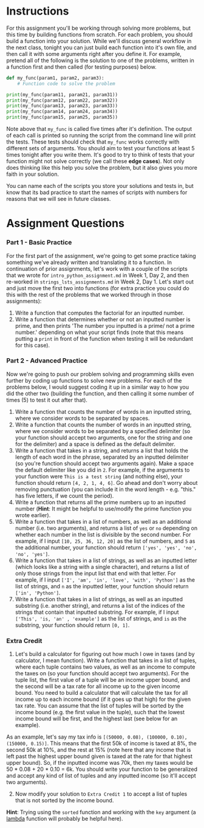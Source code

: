 # Instructions

For this assignment you'll be working through solving more problems, but this time by building functions from scratch. For each problem, you should build a function into your solution. While we'll discuss general workflow in the next class, tonight you can just build each function into it's own file, and then call it with some arguments right after you define it. For example, pretend all of the following is the solution to one of the problems, written in a function first and then called (for testing purposes) below.

```python
def my_func(param1, param2, param3):
    # Function code to solve the problem

print(my_func(param11, param21, param31))
print(my_func(param12, param22, param32))
print(my_func(param13, param23, param33))
print(my_func(param14, param24, param34))
print(my_func(param15, param25, param35))
```

Note above that `my_func` is called five times after it's definition. The output of each call is printed so running the script from the command line will print the tests. These tests should check that `my_func` works correctly with different sets of arguments. You should aim to test your functions at least 5 times tonight after you write them. It's good to try to think of tests that your function might not solve correctly (we call these **edge cases**). Not only does thinking like this help you solve the problem, but it also gives you more faith in your solution.

You can name each of the scripts you store your solutions and tests in, but know that its bad practice to start the names of scripts with numbers for reasons that we will see in future classes.

# Assignment Questions

### Part 1 - Basic Practice

For the first part of the assignment, we're going to get some practice taking something we've already written and translating it to a function. In continuation of prior assignments, let's work with a couple of the scripts that we wrote for `intro_python_assignment.md` in Week 1, Day 2, and then re-worked in `strings_lsts_assignments.md` in Week 2, Day 1. Let's start out and just move the first two into functions (for extra practice you could do this with the rest of the problems that we worked through in those assignments):

1. Write a function that computes the factorial for an inputted number.  
2. Write a function that determines whether or not an inputted number is prime, and then prints 'The number you inputted is a prime/ not a prime number.' depending on what your script finds (note that this means putting a `print` in front of the function when testing it will be redundant for this case).

### Part 2 - Advanced Practice

Now we're going to push our problem solving and programming skills even further by coding up functions to solve new problems. For each of the problems below, I would suggest coding it up in a similar way to how you did the other two (building the function, and then calling it some number of times (5) to test it out after that).

1. Write a function that counts the number of words in an inputted string, where we consider words to be separated by spaces.
2. Write a function that counts the number of words in an inputted string, where we consider words to be separated by a specified delimiter (so your function should accept two arguments, one for the string and one for the delimiter) and a space is defined as the default delimiter.  
3. Write a function that takes in a string, and returns a list that holds the length of each word in the phrase, separated by an inputted delimiter (so you're function should accept two arguments again). Make a space the default delimiter like you did in `2`. For example, if the arguments to your function were `This is a test string` (and nothing else), your function should return `[4, 2, 1, 4, 6]`. Go ahead and don't worry about removing punctuation (you can include it in the word length - e.g. "this." has five letters, if we count the period).
4. Write a function that returns all the prime numbers up to an inputted number (**Hint**: It might be helpful to use/modify the prime function you wrote earlier).    
5. Write a function that takes in a list of numbers, as well as an additional number (i.e. two arguments), and returns a list of `yes` or `no` depending on whether each number in the list is divisible by the second number. For example, if I input `[10, 25, 36, 12, 20]` as the list of numbers, and `5` as the additional number, your function should return `['yes', 'yes', 'no', 'no', 'yes']`.
6. Write a function that takes in a list of strings, as well as an inputted letter (which looks like a string with a single character), and returns a list of only those strings from the input list that end with that letter. For example, if I input `['I', 'am', 'in', 'love', 'with', 'Python']` as the list of strings, and `n` as the inputted letter, your function should return `['in', 'Python']`.
7. Write a function that takes in a list of strings, as well as an inputted substring (i.e. another string), and returns a list of the indices of the strings that contain that inputted substring. For example, if I input `['This', 'is, 'an' , 'example']` as the list of strings, and `is` as the substring, your function should return `[0, 1]`.

### Extra Credit

1. Let's build a calculator for figuring out how much I owe in taxes (and by calculator, I mean function). Write a function that takes in a list of tuples, where each tuple contains two values, as well as an income to compute the taxes on (so your function should accept two arguments). For the tuple list, the first value of a tuple will be an income upper bound, and the second will be a tax rate for all income up to the given income bound. You need to build a calculator that will calculate the tax for all income up to each income bound (if it goes up that high) for the given tax rate. You can assume that the list of tuples will be sorted by the income bound (e.g. the first value in the tuple), such that the lowest income bound will be first, and the highest last (see below for an example).  

 As an example, let's say my tax info is `[(50000, 0.08), (100000, 0.10), (150000, 0.15)]`. This means that the first 50k of income is taxed at 8%, the second 50k at 10%, and the rest at 15% (note here that any income that is left past the highest upper bound given is taxed at the rate for that highest upper bound). So, if the inputted income was 70k, then my taxes would be 50 * 0.08 + 20 * 0.10 = 6k. You should write your function to be generalized and accept any kind of list of tuples and any inputted income (so it'll accept two arguments).  

2. Now modify your solution to `Extra Credit 1` to accept a list of tuples that is not sorted by the income bound.

 **Hint**: Trying using the `sorted` function and working with the `key` argument (a [lambda](http://www.secnetix.de/olli/Python/lambda_functions.hawk) function will probably be helpful here).
